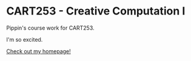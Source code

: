 # CART253 - Creative Computation I

Pippin's course work for CART253.

I'm so excited.

[Check out my homepage!](https://www.google.com)
